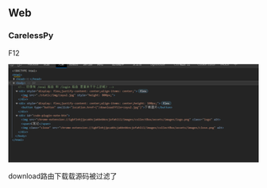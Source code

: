 ## Web
### CarelessPy
F12

![](attachments/Pasted%20image%2020230610114059.png)

download路由下载载源码被过滤了


